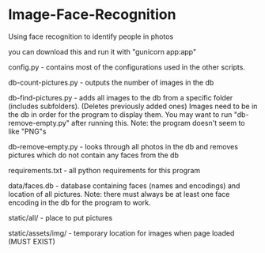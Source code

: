 # Image-Face-Recognition
Using face recognition to identify people in photos

you can download this and run it with "gunicorn app:app"

config.py - contains most of the configurations used in the other scripts.

db-count-pictures.py - outputs the number of images in the db

db-find-pictures.py - adds all images to the db from a specific folder (includes subfolders). (Deletes previously added ones) Images need to be in the db in order for the program to display them. You may want to run "db-remove-empty.py" after running this. Note: the program doesn't seem to like "PNG"s 

db-remove-empty.py - looks through all photos in the db and removes pictures which do not contain any faces from the db

requirements.txt - all python requirements for this program

data/faces.db - database containing faces (names and encodings) and location of all pictures. Note: there must always be at least one face encoding in the db for the program to work.

static/all/ - place to put pictures

static/assets/img/ - temporary location for images when page loaded (MUST EXIST)
